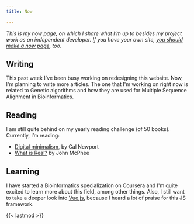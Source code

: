 ```yaml
---
title: Now

---
```

_This is my now page, on which I share what I’m up to besides my project work as an independent developer. If you have your own site,_ [_you should make a now page_](https://nownownow.com/about)_, too._

## Writing

This past week I've been busy working on redesigning this website. Now, I'm planning to write more articles. The one that I'm working on right now is related to Genetic algorithms and how they are used for Multiple Sequence Alignment in Bioinformatics.

## Reading

I am still quite behind on my yearly reading challenge (of 50 books). Currently, I’m reading:

* [Digital minimalism](https://www.amazon.com/Digital-Minimalism-Choosing-Focused-Noisy/dp/0525536515 "Digital Minimalism"), by Cal Newport
* [What is Real?](https://www.amazon.com/What-Real-Unfinished-Meaning-Quantum/dp/0465096050 "What is Real?") by John McPhee

## Learning

I have started a Bioinformatics specialization on Coursera and I'm quite excited to learn more about this field, among other things. Also, I still want to take a deeper look into [Vue.js](https://vuejs.org/), because I heard a lot of praise for this JS framework.

{{< lastmod >}}